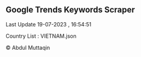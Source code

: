 

## Google Trends Keywords Scraper 
 
Last Update 19-07-2023 , 16:54:51

Country List :
VIETNAM.json



© Abdul Muttaqin 
